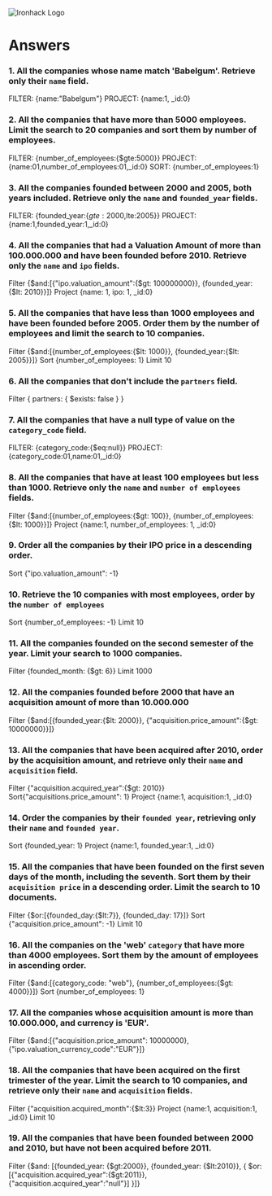 ![Ironhack Logo](https://i.imgur.com/1QgrNNw.png)

# Answers

### 1. All the companies whose name match 'Babelgum'. Retrieve only their `name` field.

FILTER:  {name:"Babelgum"}
PROJECT: {name:1, _id:0}

### 2. All the companies that have more than 5000 employees. Limit the search to 20 companies and sort them by **number of employees**.

FILTER:  {number_of_employees:{$gte:5000}}
PROJECT: {name:01,number_of_employees:01,_id:0}
SORT: {number_of_employees:1}

### 3. All the companies founded between 2000 and 2005, both years included. Retrieve only the `name` and `founded_year` fields.

FILTER:  {founded_year:{$gte:2000,$lte:2005}}
PROJECT: {name:1,founded_year:1,_id:0} 

### 4. All the companies that had a Valuation Amount of more than 100.000.000 and have been founded before 2010. Retrieve only the `name` and `ipo` fields.

Filter {$and:[{"ipo.valuation_amount":{$gt: 100000000}}, {founded_year:{$lt: 2010}}]}
Project {name: 1, ipo: 1, _id:0}

### 5. All the companies that have less than 1000 employees and have been founded before 2005. Order them by the number of employees and limit the search to 10 companies.

Filter {$and:[{number_of_employees:{$lt: 1000}}, {founded_year:{$lt: 2005}}]}
Sort {number_of_employees: 1}
Limit 10

### 6. All the companies that don't include the `partners` field.


Filter { partners: { $exists: false } }

### 7. All the companies that have a null type of value on the `category_code` field.

FILTER:  {category_code:{$eq:null}}
PROJECT: {category_code:01,name:01,_id:0}

### 8. All the companies that have at least 100 employees but less than 1000. Retrieve only the `name` and `number of employees` fields.

Filter {$and:[{number_of_employees:{$gt: 100}}, {number_of_employees:{$lt: 1000}}]}
Project {name:1, number_of_employees: 1, _id:0}

### 9. Order all the companies by their IPO price in a descending order.

Sort {"ipo.valuation_amount": -1}

### 10. Retrieve the 10 companies with most employees, order by the `number of employees`

Sort {number_of_employees: -1}
Limit 10

### 11. All the companies founded on the second semester of the year. Limit your search to 1000 companies.

Filter {founded_month: {$gt: 6}}
Limit 1000

### 12. All the companies founded before 2000 that have an acquisition amount of more than 10.000.000

Filter {$and:[{founded_year:{$lt: 2000}}, {"acquisition.price_amount":{$gt: 10000000}}]}

### 13. All the companies that have been acquired after 2010, order by the acquisition amount, and retrieve only their `name` and `acquisition` field.

Filter {"acquisition.acquired_year":{$gt: 2010}}
Sort{"acquisitions.price_amount": 1}
Project {name:1, acquisition:1, _id:0}

### 14. Order the companies by their `founded year`, retrieving only their `name` and `founded year`.

Sort {founded_year: 1}
Project {name:1, founded_year:1, _id:0}

### 15. All the companies that have been founded on the first seven days of the month, including the seventh. Sort them by their `acquisition price` in a descending order. Limit the search to 10 documents.

Filter {$or:[{founded_day:{$lt:7}}, {founded_day: 17}]}
Sort {"acquisition.price_amount": -1}
Limit 10

### 16. All the companies on the 'web' `category` that have more than 4000 employees. Sort them by the amount of employees in ascending order.

Filter {$and:[{category_code: "web"}, {number_of_employees:{$gt: 4000}}]}
Sort {number_of_employees: 1}

### 17. All the companies whose acquisition amount is more than 10.000.000, and currency is 'EUR'.

Filter {$and:[{"acquisition.price_amount": 10000000}, {"ipo.valuation_currency_code":"EUR"}]}

### 18. All the companies that have been acquired on the first trimester of the year. Limit the search to 10 companies, and retrieve only their `name` and `acquisition` fields.

Filter {"acquisition.acquired_month":{$lt:3}}
Project {name:1, acquisition:1, _id:0}
Limit 10

### 19. All the companies that have been founded between 2000 and 2010, but have not been acquired before 2011.

Filter {$and: [{founded_year: {$gt:2000}}, {founded_year: {$lt:2010}}, { $or: [{"acquisition.acquired_year":{$gt:2011}}, {"acquisition.acquired_year":"null"}] }]}
